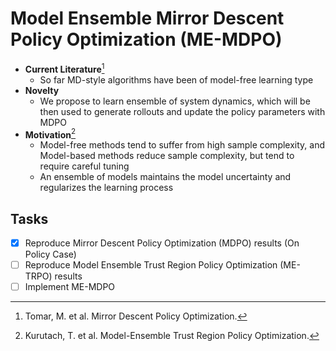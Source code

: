 # Model Ensemble Mirror Descent Policy Optimization (ME-MDPO)

- **Current Literature**[^1]
  - So far MD-style algorithms have been of model-free learning type
- **Novelty**
  - We propose to learn ensemble of system dynamics, which will be then used to generate rollouts and update the policy parameters with MDPO
- **Motivation**[^2]
  - Model-free methods tend to suffer from high sample complexity, and Model-based methods reduce sample complexity, but tend to require careful tuning
  - An ensemble of models maintains the model uncertainty and regularizes the learning process


[^1]: Tomar, M. et al. Mirror Descent Policy Optimization.
[^2]: Kurutach, T. et al. Model-Ensemble Trust Region Policy Optimization.

## Tasks

- [x] Reproduce Mirror Descent Policy Optimization (MDPO) results (On Policy Case)
- [ ] Reproduce Model Ensemble Trust Region Policy Optimization (ME-TRPO) results
- [ ] Implement ME-MDPO
